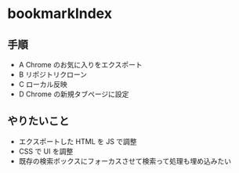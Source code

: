 # bookmarkIndex

## 手順

- A Chrome のお気に入りをエクスポート
- B リポジトリクローン
- C ローカル反映
- D Chrome の新規タブページに設定

## やりたいこと

- エクスポートした HTML を JS で調整
- CSS で UI を調整
- 既存の検索ボックスにフォーカスさせて検索って処理も埋め込みたい
